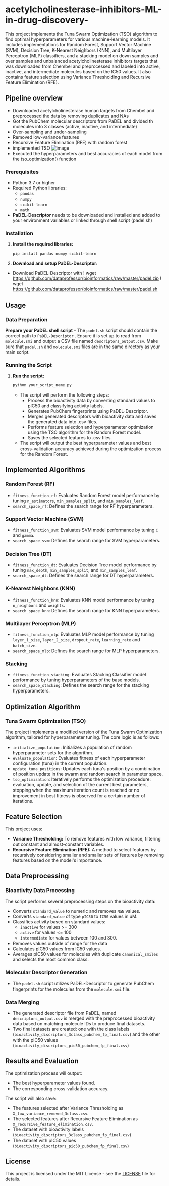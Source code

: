# acetylcholinesterase-inhibitors-ML-in-drug-discovery-

This project implements the Tuna Swarm Optimization (TSO) algorithm to find optimal hyperparameters for various machine-learning models. It includes implementations for Random Forest, Support Vector Machine (SVM), Decision Tree, K-Nearest Neighbors (KNN), and Multilayer Perceptron (MLP) classifiers, and a stacking model on down samples and over samples and unbalanced acetylcholinesterase inhibitors targets that was downloaded from Chembel and preprocessed and labeled into active, inactive, and intermediate molecules based on the IC50 values. It also contains feature selection using Variance Thresholding and Recursive Feature Elimination (RFE). 

## Pipeline overview

- Downloaded acetylcholinesterase human targets from Chembel and preprocessed the data by removing duplicates and NAs
- Got the PubChem molecular descriptors from PaDEL and divided th molecules into 3 classes (active, inactive, and intermediate)
- Over-sampling and under-sampling
- Removed low-variance features
- Recursive Feature Elimination (RFE) with random forest
- implemented TSO 
  ![image](https://github.com/user-attachments/assets/5cdd973e-bb2c-4ff3-b64a-8b8a74499ecb)
- Executed the hyperparameters and best accuracies of each model from the tso_optimization() function
### Prerequisites

- Python 3.7 or higher
- Required Python libraries:
  - `pandas`
  - `numpy`
  - `scikit-learn`
  - `math`
- **PaDEL-Descriptor** needs to be downloaded and installed and added to your environment variables or linked through shell script (padel.sh)

### Installation


1.  **Install the required libraries:**

    ```bash
    pip install pandas numpy scikit-learn
    ```

2. **Download and setup PaDEL-Descriptor:**

  -  Download PaDEL-Descriptor with 
! wget https://github.com/dataprofessor/bioinformatics/raw/master/padel.zip
! wget https://github.com/dataprofessor/bioinformatics/raw/master/padel.sh
## Usage
### Data Preparation

  **Prepare your PaDEL shell script**
      - The `padel.sh` script should contain the correct path to `PaDEL-Descriptor` . Ensure it is set up to read from `molecule.smi` and output a CSV file named `descriptors_output.csv`. Make sure that  `padel.sh` and `molecule.smi` files are in the same directory as your main script.


### Running the Script
1.  **Run the script:**
    ```bash
    python your_script_name.py
    ```
    - The script will perform the following steps:
      - Process the bioactivity data by converting standard values to pIC50 and classifying activity labels.
      - Generates PubChem fingerprints using PaDEL-Descriptor.
      - Merges generated descriptors with bioactivity data and saves the generated data into .csv files.
      - Performs feature selection and hyperparameter optimization using the TSO algorithm for the Random Forest model.
      - Saves the selected features to .csv files.
    - The script will output the best hyperparameter values and best cross-validation accuracy achieved during the optimization process for the Random Forest.

## Implemented Algorithms

### Random Forest (RF)

-   `fitness_function_rf`: Evaluates Random Forest model performance by tuning `n_estimators`, `min_samples_split`, and `min_samples_leaf`.
-   `search_space_rf`: Defines the search range for RF hyperparameters.

### Support Vector Machine (SVM)

-   `fitness_function_svm`: Evaluates SVM model performance by tuning `C` and `gamma`.
-   `search_space_svm`: Defines the search range for SVM hyperparameters.

### Decision Tree (DT)

-   `fitness_function_dt`: Evaluates Decision Tree model performance by tuning `max_depth`, `min_samples_split`, and `min_samples_leaf`.
-   `search_space_dt`: Defines the search range for DT hyperparameters.

### K-Nearest Neighbors (KNN)

-   `fitness_function_knn`: Evaluates KNN model performance by tuning `n_neighbors` and `weights`.
-   `search_space_knn`: Defines the search range for KNN hyperparameters.

### Multilayer Perceptron (MLP)

-   `fitness_function_mlp`: Evaluates MLP model performance by tuning `layer_1_size`, `layer_2_size`, `dropout_rate`, `learning_rate` and `batch_size`.
-   `search_space_mlp`: Defines the search range for MLP hyperparameters.

### Stacking

- `fitness_function_stacking`: Evaluates Stacking Classifier model performance by tuning hyperparameters of the base models.
- `search_space_stacking`: Defines the search range for the stacking hyperparameters.


## Optimization Algorithm

### Tuna Swarm Optimization (TSO)

The project implements a modified version of the Tuna Swarm Optimization algorithm, tailored for hyperparameter tuning. The core logic is as follows:

-   `initialize_population`: Initializes a population of random hyperparameter sets for the algorithm.
-   `evaluate_population`: Evaluates fitness of each hyperparameter configuration (tuna) in the current population.
-   `update_tuna_positions`: Updates each tuna's position by a combination of position update in the swarm and random search in parameter space.
-   `tso_optimization`: Iteratively performs the optimization procedure: evaluation, update, and selection of the current best parameters, stopping when the maximum iteration count is reached or no improvement in best fitness is observed for a certain number of iterations.

## Feature Selection

This project uses:

-   **Variance Thresholding:** To remove features with low variance, filtering out constant and almost-constant variables.
-   **Recursive Feature Elimination (RFE):** A method to select features by recursively considering smaller and smaller sets of features by removing features based on the model's importance.

## Data Preprocessing

### Bioactivity Data Processing

The script performs several preprocessing steps on the bioactivity data:

-   Converts `standard_value` to numeric and removes `NaN` values.
-   Converts `standard_value` of type `pIC50` to `IC50` values in uM.
-   Classifies activity based on standard values:
    - `inactive` for values >= 300
    - `active` for values <= 100
    - `intermediate` for values between 100 and 300.
-   Removes values outside of range for the data
 -   Calculates pIC50 values from IC50 values.
-   Averages pIC50 values for molecules with duplicate `canonical_smiles` and selects the most common class.

### Molecular Descriptor Generation

-   The `padel.sh` script utilizes PaDEL-Descriptor to generate PubChem fingerprints for the molecules from the `molecule.smi` file.

### Data Merging

-   The generated descriptor file from PaDEL, named `descriptors_output.csv` is merged with the preprocessed bioactivity data based on matching molecule IDs to produce final datasets.
-   Two final datasets are created: one with the class labels (`bioactivity_discriptors_3class_pubchem_fp_final.csv`) and the other with the pIC50 values (`bioactivity_discriptors_pic50_pubchem_fp_final.csv`)

## Results and Evaluation

The optimization process will output:

-   The best hyperparameter values found.
-   The corresponding cross-validation accuracy.

The script will also save:

-   The features selected after Variance Thresholding as `X_low_variance_removed_3class.csv`.
-   The selected features after Recursive Feature Elimination as `X_recursive_feature_elimination.csv`.
-   The dataset with  bioactivity labels (`bioactivity_discriptors_3class_pubchem_fp_final.csv`)
-   The dataset with pIC50 values  (`bioactivity_discriptors_pic50_pubchem_fp_final.csv`)


## License

This project is licensed under the MIT License - see the [LICENSE](LICENSE) file for details.
